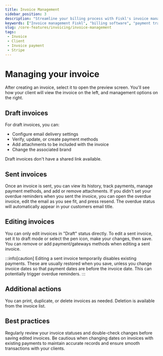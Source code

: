 ```yaml
---
title: Invoice Management
sidebar_position: 3
description: "Streamline your billing process with Fiskl's invoice management: From creation to payment tracking, improve your cash flow management."
keywords: ["Invoice management Fiskl", "billing software", "payment tracking", "cash flow management"]
slug: /core-features/invoicing/invoice-management
tags:
 - Invoice
 - Client
 - Invoice payment
 - Stripe
---
```


# Managing your invoice

After creating an invoice, select it to open the preview screen. You'll see how your client will view the invoice on the left, and management options on the right.

## Draft invoices

For draft invoices, you can:

- Configure email delivery settings
- Verify, update, or create payment methods
- Add attachments to be included with the invoice
- Change the associated brand

Draft invoices don't have a shared link available.

## Sent invoices

Once an invoice is sent, you can view its history, track payments, manage payment methods, and add or remove attachments. If you didn't set your overdue reminders when you sent the invoice, you can open the overdue invoice, edit the email as you see fit, and press resend. The overdue status will automatically appear in your customers email title.

## Editing invoices

You can only edit invoices in "Draft" status directly. To edit a sent invoice, set it to draft mode or select the pen icon, make your changes, then save. You can remove or add payment/gateways methods when editing a sent invoice.

:::info[caution]
Editing a sent invoice temporarily disables existing payments. These are usually restored when you save, unless you change invoice dates so that payment dates are before the invoice date. This can potentially trigger overdue reminders.
:::

## Additional actions

You can print, duplicate, or delete invoices as needed. Deletion is available from the invoice list.

## Best practices

Regularly review your invoice statuses and double-check changes before saving edited invoices. Be cautious when changing dates on invoices with existing payments to maintain accurate records and ensure smooth transactions with your clients.
